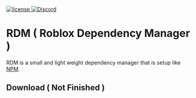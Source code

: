 [discord-invite]: https://discord.gg/mrVC9dr
[license]: https://img.shields.io/badge/License-Apache%202.0-lightgrey.svg
[ ![license][] ](https://github.com/froghopperjacob/JDA/RDM/master/LICENSE)
[ ![Discord](https://discordapp.com/api/guilds/526532172501221396/widget.png) ][discord-invite]

# RDM ( Roblox Dependency Manager )

RDM is a small and light weight dependency manager that is setup like [NPM](https://github.com/npm/cli).

## Download ( Not Finished )

